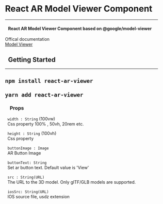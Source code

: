 <br />

# React AR Model Viewer Component

---

#### &nbsp;&nbsp; React AR Model Viewer Component based on @google/model-viewer

Offical documentation <br/>
[Model Viewer](https://modelviewer.dev/)

## &nbsp; Getting Started

---

```npm install react-ar-viewer```\
\
```yarn add react-ar-viewer ```
---

### &nbsp; &nbsp; Props

&nbsp; ``` width : String ``` (100vw)\
&nbsp; Css property
100% , 50vh, 20rem  etc.

&nbsp; ``` height : String ``` (100vh)\
&nbsp; Css property

&nbsp; ``` buttonImage : Image ```\
&nbsp; AR Button Image

&nbsp; ```buttonText: String```\
&nbsp; Set ar button text. Default value is 'View'

&nbsp; ```src : String(URL) ```\
&nbsp; The URL to the 3D model. Only glTF/GLB models are supported.

&nbsp; ```iosSrc: String(URL)```\
&nbsp; IOS source file, usdz extension

&nbsp; ```poster: String(URL)```\
&nbsp; Displays an image instead of the model, useful for showing the user something before a model is loaded and ready to render.

&nbsp; ```alt: String```\
Configures the model with custom text that will be used to describe the model to viewers who use a screen reader or otherwise depend on additional semantic context to understand what they are viewing.

&nbsp; ```loading: String``` ( auto| lazy | eager )\
&nbsp; An enumerable attribute describing under what conditions the model &nbsp; should be preloaded.

&nbsp; ```reveal: Number``` ( auto | interaction | manual )\
&nbsp; This attribute controls when the model should be revealed. It currently supports three values: "auto", "interaction", and "manual".

&nbsp; ```modelCacheSize: Number``` (5)\
&nbsp; This static, writable property sets <model-viewer>'s internal glTF model cache size, controlling number of individual models that should be cached.

&nbsp; ```powerPreference: String``` ( high-performance | low-power | default )\
&nbsp; This static, writable property sets <model-viewer>'s power preference value. Model-viewer sets this property to high-performance if no value is provided.

&nbsp; ```ar: Boolean```\
Enable the ability to launch AR experiences on supported devices.

&nbsp; ```arModes: String``` (webxr scene-viewer and quick-look)\
&nbsp; A prioritized list of the types of AR experiences to enable. Allowed values are "webxr", to launch the AR experience in the browser, "scene-viewer", to launch the Scene Viewer app, "quick-look", to launch the iOS Quick Look app

```arScale: String``` (auto | fixed)\
Controls the scaling behavior in AR mode. Set to "fixed" to disable scaling of the model, which sets it to always be at 100% scale. Defaults to "auto" which allows the model to be resized by pinch.

```arPlacement: String``` ( floor | wall)\
Selects whether to place the object on the floor (horizontal surface) or a wall (vertical surface) in AR. The back (negative Z) of the object's bounding box will be placed against the wall and the shadow will be put on this surface as well. Note that the different AR modes handle the placement UX differently.

```autoPlay: Boolean```\
If this is true and a model has animations, an animation will automatically begin to play when this attribute is set (or when the property is set to true). If no animation-name is specified, plays the first animation.

```autoRotate: Boolean```\
Enables the auto-rotation of the model.

```autoRotateDelay: Number``` (3000)\
Sets the delay before auto-rotation begins. The format of the value is a number in milliseconds.

```interactionPromptThresold``` (3000)\
When camera-controls are enabled, <model-viewer> will prompt the user visually (and audibly, for screen readers) to interact if they focus it but don't interact with it for some time. This attribute allows you to set how long <model-viewer> should wait (in milliseconds) before prompting to interact. Defaults to 3000.

```cameraControls : Boolean```\

```cameraOrbit: String``` ( 0deg 75deg 105% )\
Set the starting and/or subsequent orbital position of the camera. You can control the azimuthal, theta, and polar, phi, angles (phi is measured down from the top), and the radius from the center of the model. Accepts values of the form "$theta $phi $radius", like "10deg 75deg 1.5m". Also supports units in radians ("rad") for angles and centimeters ("cm") or millimeters ("mm") for camera distance. Camera distance can also be set as a percentage ('%'), where 100% gives the model tight framing within any window based on all possible theta and phi values

```cameraTarget: String``` ( auto auto auto )\
Set the starting and/or subsequent point the camera orbits around. Accepts values of the form "$X $Y $Z", like "0m 1.5m -0.5m". Also supports units in centimeters ("cm") or millimeters ("mm"). A special value "auto" can be used, which sets the target to the center of the model's bounding box in that dimension. Any time this value changes from its initially configured value, the camera will interpolate from its current position to the new value.

```exposure: Number``` (1)\
Controls the exposure of both the model and skybox, for use primarily with HDR environments.

```shadowIntensity: Number``` (0)\
Controls the opacity of the shadow. Set to 0 to turn off the shadow entirely.

```shadowSoftness: Number``` (1)\
Controls the blurriness of the shadow. Set to 0 for hard shadows. Softness should not be changed every frame as it incurs a performance cost. Softer shadows render faster.

### &nbsp; Example Usage
&nbsp;
<span style="color:red">AR button only show on mobile devices !!</span>

```
const Component = () => {
    return <ModelViewer
        buttonImage={'https://picsum.photos/200/200'}
        buttonText={'View in your space'}
        width={'100vw'}
        height={'100vh'}
        src={'https://model.glb'}
        iosSrc={'https://model.usdz'}
        poster={'https://picsum.photos/200/200'}
        alt={'Sample usage on component'}
        cameraControls={true}
        ar={true}
        cameraTarget={'0m 0m 0m'}
        cameraOrbit={'0 deg 0deg 0%'}
        exposure={1}
        shadowSoftness={0}
        autoPlay={true}
    />
}
```
<br />

&nbsp; [Example Usage](https://onurtosyalioglu.github.io/react-ar-viewer/)

&nbsp; Email: onurtosyalioglu@gmail.com


## &nbsp; &nbsp; License
&nbsp; MIT © [OnurTosyalioglu](https://github.com/OnurTosyalioglu)

<br />
